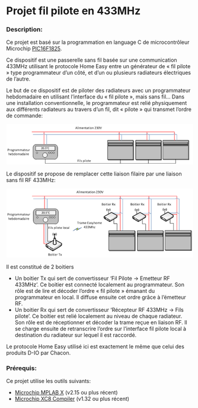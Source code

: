 Projet fil pilote en 433MHz
===========================
### Description:

Ce projet est basé sur la programmation en language C de microcontrôleur Microchip [PIC16F1825][1].

Ce dispositif est une passerelle sans fil basée sur une communication 433MHz utilisant le protocole Home Easy entre un générateur de « fil pilote »  type programmateur d’un côté, et d’un ou plusieurs radiateurs électriques de l’autre.

Le but de ce dispositif est de piloter des radiateurs avec un programmateur hebdomadaire  en utilisant l’interface du « fil pilote », mais sans fil...
Dans une installation conventionnelle, le programmateur est relié physiquement aux différents radiateurs au travers d’un fil, dit « pilote » qui transmet l’ordre de commande: 

![Alt text](/Schema1.jpg)

Le dispositif se propose de remplacer cette liaison filaire par une liaison sans fil RF 433MHz:

![Alt text](/Schema2.jpg)

 Il est constitué de 2 boitiers 
 * Un boitier Tx qui sert de convertisseur ‘Fil Pilote -> Emetteur RF 433MHz’. Ce boitier est connecté localement au programmateur. Son rôle est de lire et décoder l’ordre « fil pilote » émanant  du programmateur en local. Il diffuse ensuite cet ordre grâce à l’émetteur RF.
 * Un boitier Rx qui sert de convertisseur ‘Récepteur RF 433MHz -> Fils pilote’. Ce boitier est relié localement au niveau de chaque radiateur. Son rôle est de réceptionner et décoder la trame reçue en liaison RF. Il se charge ensuite de retranscrire l’ordre sur l’interface fil pilote local à destination du radiateur sur lequel il est raccordé.

Le protocole Home Easy utilisé ici est exactement le même que celui des produits D-IO par Chacon.

### Prérequis:

Ce projet utilise les outils suivants:
 * [Microchip MPLAB X][2] (v2.15 ou plus récent)
 * [Microchip XC8 Compiler][3] (v1.32 ou plus récent)
 
[1]: http://www.microchip.com/wwwproducts/Devices.aspx?dDocName=en546902 "PIC 16F1825"
[2]: http://www.microchip.com/pagehandler/en-us/family/mplabx/ "MPLAB X"
[3]: http://www.microchip.com/pagehandler/en_us/devtools/mplabxc/ "MPLAB XC Compilers"
